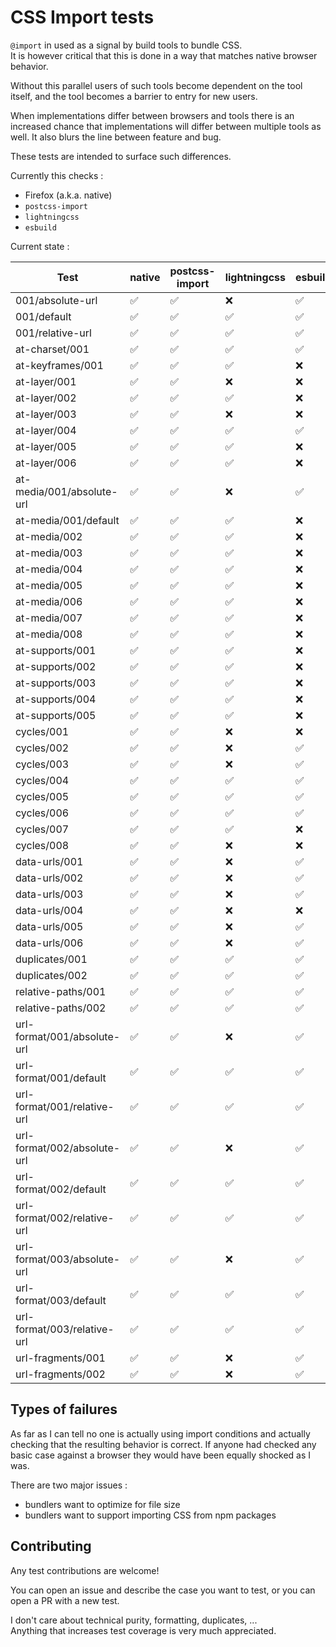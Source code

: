 # CSS Import tests

`@import` in used as a signal by build tools to bundle CSS.  
It is however critical that this is done in a way that matches native browser behavior.

Without this parallel users of such tools become dependent on the tool itself, and the tool becomes a barrier to entry for new users.

When implementations differ between browsers and tools there is an increased chance that implementations will differ between multiple tools as well.
It also blurs the line between feature and bug.

These tests are intended to surface such differences.

Currently this checks :
- Firefox (a.k.a. native)
- `postcss-import`
- `lightningcss`
- `esbuild`

Current state :

| Test | native | postcss-import | lightningcss | esbuild |
| ---- | ------ | -------------- | ------------ | ------- |
| 001/absolute-url | ✅ | ✅ | ❌ | ✅ |
| 001/default | ✅ | ✅ | ✅ | ✅ |
| 001/relative-url | ✅ | ✅ | ✅ | ✅ |
| at-charset/001 | ✅ | ✅ | ✅ | ✅ |
| at-keyframes/001 | ✅ | ✅ | ✅ | ❌ |
| at-layer/001 | ✅ | ✅ | ❌ | ❌ |
| at-layer/002 | ✅ | ✅ | ✅ | ❌ |
| at-layer/003 | ✅ | ✅ | ❌ | ❌ |
| at-layer/004 | ✅ | ✅ | ✅ | ✅ |
| at-layer/005 | ✅ | ✅ | ✅ | ❌ |
| at-layer/006 | ✅ | ✅ | ✅ | ❌ |
| at-media/001/absolute-url | ✅ | ✅ | ❌ | ✅ |
| at-media/001/default | ✅ | ✅ | ✅ | ❌ |
| at-media/002 | ✅ | ✅ | ✅ | ❌ |
| at-media/003 | ✅ | ✅ | ✅ | ❌ |
| at-media/004 | ✅ | ✅ | ✅ | ❌ |
| at-media/005 | ✅ | ✅ | ✅ | ❌ |
| at-media/006 | ✅ | ✅ | ✅ | ❌ |
| at-media/007 | ✅ | ✅ | ✅ | ❌ |
| at-media/008 | ✅ | ✅ | ✅ | ❌ |
| at-supports/001 | ✅ | ✅ | ✅ | ❌ |
| at-supports/002 | ✅ | ✅ | ✅ | ❌ |
| at-supports/003 | ✅ | ✅ | ✅ | ❌ |
| at-supports/004 | ✅ | ✅ | ✅ | ❌ |
| at-supports/005 | ✅ | ✅ | ✅ | ❌ |
| cycles/001 | ✅ | ✅ | ❌ | ❌ |
| cycles/002 | ✅ | ✅ | ❌ | ✅ |
| cycles/003 | ✅ | ✅ | ❌ | ✅ |
| cycles/004 | ✅ | ✅ | ✅ | ✅ |
| cycles/005 | ✅ | ✅ | ✅ | ✅ |
| cycles/006 | ✅ | ✅ | ✅ | ✅ |
| cycles/007 | ✅ | ✅ | ✅ | ❌ |
| cycles/008 | ✅ | ✅ | ❌ | ❌ |
| data-urls/001 | ✅ | ✅ | ❌ | ✅ |
| data-urls/002 | ✅ | ✅ | ❌ | ✅ |
| data-urls/003 | ✅ | ✅ | ❌ | ✅ |
| data-urls/004 | ✅ | ✅ | ❌ | ❌ |
| data-urls/005 | ✅ | ✅ | ❌ | ✅ |
| data-urls/006 | ✅ | ✅ | ❌ | ✅ |
| duplicates/001 | ✅ | ✅ | ✅ | ✅ |
| duplicates/002 | ✅ | ✅ | ✅ | ✅ |
| relative-paths/001 | ✅ | ✅ | ✅ | ✅ |
| relative-paths/002 | ✅ | ✅ | ✅ | ✅ |
| url-format/001/absolute-url | ✅ | ✅ | ❌ | ✅ |
| url-format/001/default | ✅ | ✅ | ✅ | ✅ |
| url-format/001/relative-url | ✅ | ✅ | ✅ | ✅ |
| url-format/002/absolute-url | ✅ | ✅ | ❌ | ✅ |
| url-format/002/default | ✅ | ✅ | ✅ | ✅ |
| url-format/002/relative-url | ✅ | ✅ | ✅ | ✅ |
| url-format/003/absolute-url | ✅ | ✅ | ❌ | ✅ |
| url-format/003/default | ✅ | ✅ | ✅ | ✅ |
| url-format/003/relative-url | ✅ | ✅ | ✅ | ✅ |
| url-fragments/001 | ✅ | ✅ | ❌ | ✅ |
| url-fragments/002 | ✅ | ✅ | ❌ | ✅ |

## Types of failures

As far as I can tell no one is actually using import conditions and actually checking that the resulting behavior is correct.
If anyone had checked any basic case against a browser they would have been equally shocked as I was.

There are two major issues :
- bundlers want to optimize for file size
- bundlers want to support importing CSS from npm packages

## Contributing

Any test contributions are welcome!

You can open an issue and describe the case you want to test, or you can open a PR with a new test.

I don't care about technical purity, formatting, duplicates, ...  
Anything that increases test coverage is very much appreciated.
